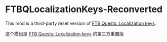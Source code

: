 # FTBQLocalizationKeys-Reconverted

This mod is a third-party reset version of [FTB Quests: Localization keys](https://www.curseforge.com/minecraft/mc-mods/ftb-quests-localization-keys).

这个模组是 [FTB Quests: Localization keys](https://www.curseforge.com/minecraft/mc-mods/ftb-quests-localization-keys) 的第三方重置版